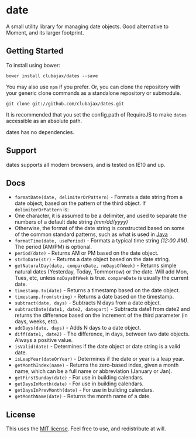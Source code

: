 # date
A small utility library for managing date objects. Good alternative to Moment, and its larger footprint.

## Getting Started

To install using bower:

	bower install clubajax/dates --save

You may also use `npm` if you prefer. Or, you can clone the repository with your generic clone commands as a standalone 
repository or submodule.

	git clone git://github.com/clubajax/dates.git

It is recommended that you set the config.path of RequireJS to make `dates` accessible as an
absolute path.

dates has no dependencies.

## Support

dates supports all modern browsers, and is tested on IE10 and up. 

## Docs

 * `formatDate(date, delimiterOrPattern)` - Formats a date string from a date object, based on the pattern of the third object. If `delimiterOrPattern` is:
  * One character, it is assumed to be a delimiter, and used to separate the numbers of a default date string _(mm/dd/yyyy)_
  * Otherwise, the format of the date string is constructed based on some of the common standard patterns, such as what is used in [Java](https://docs.oracle.com/javase/7/docs/api/java/text/SimpleDateFormat.html)
 * `formatTime(date, usePeriod)` - Formats a typical time string _(12:00 AM)_. The period (AM/PM) is optional.
 * `period(date)` - Returns AM or PM based on the date object.
 * `strToDate(str)` - Returns a date object based on the date string.
 * `getNaturalDay(date, compareDate, noDaysOfWeek)` - Returns simple natural dates (Yesterday, Today, Tommorrow) or the date. Will add Mon, Tues, etc, unless `noDaysOfWeek` is true. `compareDate` is usually the current date.
 * `timestamp.to(date)` - Returns a timestamp based on the date object.
 * `timestamp.from(string)` - Returns a date based on the timestamp.
 * `subtract(date, days)` - Subtracts N days from a date object.
 * `subtractDate(date1, date2, datepart)` - Subtracts date1 from date2 and returns the difference based on the increment of the third parameter (in days, weeks, etc).
 * `addDays(date, days)` - Adds N days to a date object.
 * `diff(date1, date2)` - The difference, in days, between two date objects. Always a positive value.
 * `isValid(date)` - Determines if the date object or date string is a valid date.
 * `isLeapYear(dateOrYear)` - Determines if the date or year is a leap year.
 * `getMonthIndex(name)` - Returns the zero-based index, given a month name, which can be a full name or abbreviation (January or Jan).
 * `getFirstSunday(date)` - For use in building calendars.
 * `getDaysInMonth(date)` - For use in building calendars.
 * `getDaysInPrevMonth(date)` - For use in building calendars.
 * `getMonthName(date)` - Returns the month name of a date.
 
 
## License

This uses the [MIT license](./LICENSE). Feel free to use, and redistribute at will.